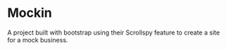 # Mockin
A project built with bootstrap using their Scrollspy feature to create a site for a mock business.
